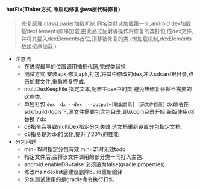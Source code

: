 #### hotFix(Tinker方式,冷启动修复;java层代码修复)
> 修复原理:classLoader加载机制,同名类默认加载第一个,android dex加载按dexElements顺序加载,由此通过反射等操作将修复的类打包
成dex文件,并将其插入dexElements首位,顶替被修复的类.(懒加载机制,dexElements数组按序加载.)

* 注意点    
    * 在进程最早的位置调用插桩代码,完成类替换
    * 测试方式:安装apk,修复apk,打包,将其中修改的dex,冲入sdcard根目录,点击加载文件,重启修复完成.
    * multiDexKeepFile 指定文本,配置主dex中的类,避免热修复替换不需要的这些类.
	* 单独打包 `dex  dx --dex  --output=[输出目录] [源文件目录]` dx命令在sdk/build-tools下,源文件需要包含包目录,即从com目录开始.新版使用d8替换了dx
	* d8指令会导致multiDex指定分包失效,选文档重新设置分包指定文档.
	* d8指令是对dx的优化,提升了20%的性能
* 分包问题
    * min=19时指定分包有效,min=21时无效todo
    * 指定文件后,会将该文件调用的部分类一同打入主包.
    * android.enableD8=false 必须设为false(gradle.properties)
    * 修改maindexlist后建议删除build重新编译
    * 分包测试使用的是gradle命令执行打包